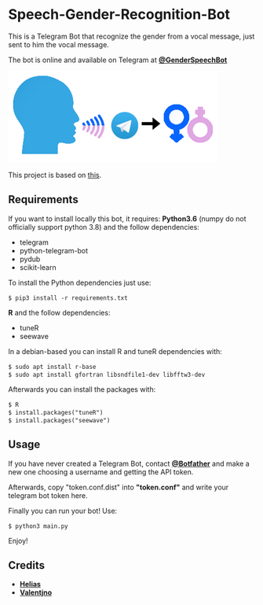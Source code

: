 # Speech-Gender-Recognition-Bot

This is a Telegram Bot that recognize the gender from a vocal message, just sent to him the vocal message.

The bot is online and available on Telegram at **[@GenderSpeechBot](https://t.me/GenderSpeechBot)**

![Telegram @GenderBot](images/genderspeech.png)


This project is based on [this](https://github.com/Valentjno/SpeechGenderRecognition/).

## Requirements

If you want to install locally this bot, it requires:
**Python3.6** (numpy do not officially support python 3.8) and the follow dependencies:

- telegram
- python-telegram-bot
- pydub
- scikit-learn

To install the Python dependencies just use:
```
$ pip3 install -r requirements.txt
```

**R** and the follow dependencies:
- tuneR
- seewave

In a debian-based you can install R and tuneR dependencies with:
```
$ sudo apt install r-base
$ sudo apt install gfortran libsndfile1-dev libfftw3-dev
```

Afterwards you can install the packages with:
```
$ R
$ install.packages("tuneR")
$ install.packages("seewave")
```

## Usage

If you have never created a Telegram Bot, contact **[@Botfather](https://t.me/Botfather)** and make a new one choosing a username and getting the API token.

Afterwards, copy "token.conf.dist" into **"token.conf"** and write your telegram bot token here.

Finally you can run your bot! Use:

```
$ python3 main.py
```

Enjoy!

## Credits

- **[Helias](https://github.com/Helias)**
- **[Valentjno](https://github.com/Valentjno)**

